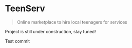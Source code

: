 # TeenServ

> Online marketplace to hire local teenagers for services


Project is still under construction, stay tuned!


Test commit